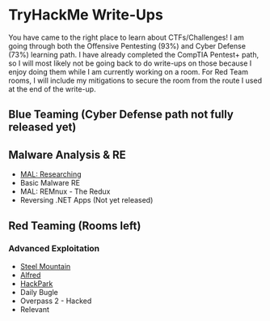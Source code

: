 # TryHackMe Write-Ups
You have came to the right place to learn about CTFs/Challenges! I am going through both the Offensive Pentesting (93%) and Cyber Defense (73%) learning path. I have already completed the CompTIA Pentest+ path, so I will most likely not be going back to do write-ups on those because I enjoy doing them while I am currently working on a room. For Red Team rooms, I will include my mitigations to secure the room from the route I used at the end of the write-up.

## Blue Teaming (Cyber Defense path not fully released yet)
## Malware Analysis & RE

* [MAL: Researching](./write-ups/malresearching.md)
* Basic Malware RE
* MAL: REMnux - The Redux
* Reversing .NET Apps (Not yet released)

## Red Teaming (Rooms left)
### Advanced Exploitation

* [Steel Mountain](./write-ups/steelmountain.md)
* [Alfred](./write-ups/alfred.md)
* [HackPark](./write-ups/hackpark.md)
* Daily Bugle
* Overpass 2 - Hacked
* Relevant
